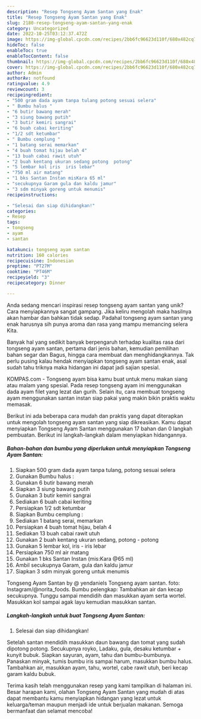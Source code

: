 ```yaml
---
description: "Resep Tongseng Ayam Santan yang Enak"
title: "Resep Tongseng Ayam Santan yang Enak"
slug: 2180-resep-tongseng-ayam-santan-yang-enak
category: Uncategorized
date: 2022-10-25T03:12:37.472Z
image: https://img-global.cpcdn.com/recipes/2bb6fc96623d110f/680x482cq70/tongseng-ayam-santan-foto-resep-utama.jpg
hideToc: false
enableToc: true
enableTocContent: false
thumbnail: https://img-global.cpcdn.com/recipes/2bb6fc96623d110f/680x482cq70/tongseng-ayam-santan-foto-resep-utama.jpg
cover: https://img-global.cpcdn.com/recipes/2bb6fc96623d110f/680x482cq70/tongseng-ayam-santan-foto-resep-utama.jpg
author: Admin
authorAv: notfound
ratingvalue: 4.9
reviewcount: 3
recipeingredient:
- "500 gram dada ayam tanpa tulang potong sesuai selera"
- " Bumbu halus "
- "6 butir bawang merah"
- "3 siung bawang putih"
- "3 butir kemiri sangrai"
- "6 buah cabai keriting"
- "1/2 sdt ketumbar"
- " Bumbu cemplung "
- "1 batang serai memarkan"
- "4 buah tomat hijau belah 4"
- "13 buah cabai rawit utuh"
- "2 buah kentang ukuran sedang potong  potong"
- "5 lembar kol iris  iris lebar"
- "750 ml air matang"
- "1 bks Santan Instan misKara 65 ml"
- "secukupnya Garam gula dan kaldu jamur"
- "3 sdm minyak goreng untuk menumis"
recipeinstructions:

- "Selesai dan siap dihidangkan!"
categories:
- Resep
tags:
- tongseng
- ayam
- santan

katakunci: tongseng ayam santan 
nutrition: 160 calories
recipecuisine: Indonesian
preptime: "PT27M"
cooktime: "PT46M"
recipeyield: "3"
recipecategory: Dinner

---
```





Anda sedang mencari inspirasi resep tongseng ayam santan yang unik? Cara menyiapkannya sangat gampang. Jika keliru mengolah maka hasilnya akan hambar dan bahkan tidak sedap. Padahal tongseng ayam santan yang enak harusnya sih punya aroma dan rasa yang mampu memancing selera Kita.





Banyak hal yang sedikit banyak berpengaruh terhadap kualitas rasa dari tongseng ayam santan, pertama dari jenis bahan, kemudian pemilihan bahan segar dan Bagus, hingga cara membuat dan menghidangkannya. Tak perlu pusing kalau hendak menyiapkan tongseng ayam santan enak,      asal sudah tahu triknya maka hidangan ini dapat jadi sajian spesial.














KOMPAS.com - Tongseng ayam bisa kamu buat untuk menu makan siang atau malam yang spesial. Pada resep tongseng ayam ini menggunakan dada ayam filet yang lezat dan gurih. Selain itu, cara membuat tongseng ayam menggunakan santan instan siap pakai yang makin bikin praktis waktu memasak.






Berikut ini ada beberapa cara mudah dan praktis yang dapat diterapkan untuk mengolah tongseng ayam santan yang siap dikreasikan. Kamu dapat menyiapkan Tongseng Ayam Santan menggunakan 17 bahan dan 0 langkah pembuatan. Berikut ini langkah-langkah dalam menyiapkan hidangannya.

<!--inarticleads1-->

##### Bahan-bahan dan bumbu yang diperlukan untuk menyiapkan Tongseng Ayam Santan:

1. Siapkan 500 gram dada ayam tanpa tulang, potong sesuai selera
1. Gunakan  Bumbu halus :
1. Gunakan 6 butir bawang merah
1. Siapkan 3 siung bawang putih
1. Gunakan 3 butir kemiri sangrai
1. Sediakan 6 buah cabai keriting
1. Persiapkan 1/2 sdt ketumbar
1. Siapkan  Bumbu cemplung :
1. Sediakan 1 batang serai, memarkan
1. Persiapkan 4 buah tomat hijau, belah 4
1. Sediakan 13 buah cabai rawit utuh
1. Gunakan 2 buah kentang ukuran sedang, potong - potong
1. Gunakan 5 lembar kol, iris - iris lebar
1. Persiapkan 750 ml air matang
1. Gunakan 1 bks Santan Instan (mis:Kara @65 ml)
1. Ambil secukupnya Garam, gula dan kaldu jamur
1. Siapkan 3 sdm minyak goreng untuk menumis


Tongseng Ayam Santan by @ yendaniels Tongseng ayam santan. foto: Instagram/@norita_foods. Bumbu pelengkap: Tambahkan air dan kecap secukupnya. Tunggu sampai mendidih dan masukkan ayam serta wortel. Masukkan kol sampai agak layu kemudian masukkan santan. 

<!--inarticleads2-->

##### Langkah-langkah untuk buat Tongseng Ayam Santan:


1. Selesai dan siap dihidangkan!

Setelah santan mendidih masukkan daun bawang dan tomat yang sudah dipotong potong. Secukupnya royko, Ladaku, gula, desaku ketumbar + kunyit bubuk. Siapkan sayuran, ayam, tahu dan bumbu-bumbunya. Panaskan minyak, tumis bumbu iris sampai harum, masukkan bumbu halus. Tambahkan air, masukkan ayam, tahu, wortel, cabe rawit utuh, beri kecap garam kaldu bubuk. 

Terima kasih telah menggunakan resep yang kami tampilkan di halaman ini. Besar harapan kami, olahan Tongseng Ayam Santan yang mudah di atas dapat membantu kamu menyiapkan hidangan yang lezat untuk keluarga/teman maupun menjadi ide untuk berjualan makanan. Semoga bermanfaat dan selamat mencoba!
